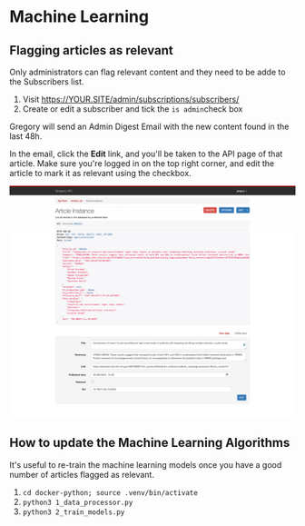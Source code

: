 # Machine Learning 

## Flagging articles as relevant

Only administrators can flag relevant content and they need to be adde to the Subscribers list.

1. Visit https://YOUR.SITE/admin/subscriptions/subscribers/
2. Create or edit a subscriber and tick the `is admin`check box

Gregory will send an Admin Digest Email with the new content found in the last 48h. 

In the email, click the **Edit** link, and you'll be taken to the API page of that article. Make sure you're logged in on the top right corner, and edit the article to mark it as relevant using the checkbox.

![api.gregory-ms.com_articles_806203_](images/api.gregory-ms.com_articles_806203_.png)

## How to update the Machine Learning Algorithms

It's useful to re-train the machine learning models once you have a good number of articles flagged as relevant.

1. `cd docker-python; source .venv/bin/activate`
2. `python3 1_data_processor.py`
3. `python3 2_train_models.py`
